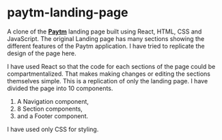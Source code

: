 # paytm-landing-page
A clone of the **[Paytm](https://paytm.com/)** landing page built using React, HTML, CSS and JavaScript.
The original Landing page has many sections showing the different features of the Paytm application. I have tried to replicate the design of the page here. 

I have used React so that the code for each sections of the page could be compartmentalized. That makes making changes or editing the sections themselves simple. This is a replication of only the landing page. I have divided the page into 10 components.

1. A Navigation component, 
2. 8 Section components,
3. and a Footer component.

I have used only CSS for styling.

<!-- adding comment to readme -->
